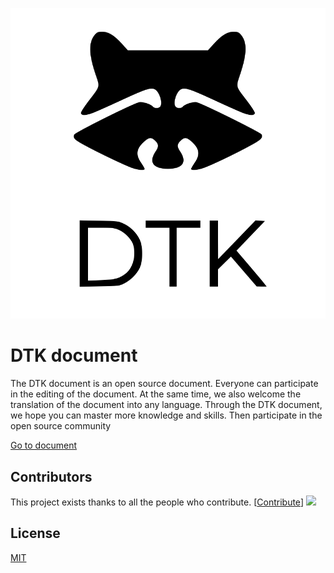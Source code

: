 <p align="center">
  <a href="https://docs.deepin.org/">
    <img alt="DTK document" src="./docs/_media/dtk.svg">
  </a>
</p>


# DTK document
The DTK document is an open source document. Everyone can participate in the editing of the document. At the same time, we also welcome the translation of the document into any language.
Through the DTK document, we hope you can master more knowledge and skills. Then participate in the open source community


[Go to document](https://docs.deepin.org/)


## Contributors
This project exists thanks to all the people who contribute.
[[Contribute](CONTRIBUTING.md)]
<a href="https://github.com/linuxdeepin/dtk-docs/graphs/contributors"><img src="https://opencollective.com/dtk-docs/contributors.svg?width=890" /></a>

## License

[MIT](LICENSE)